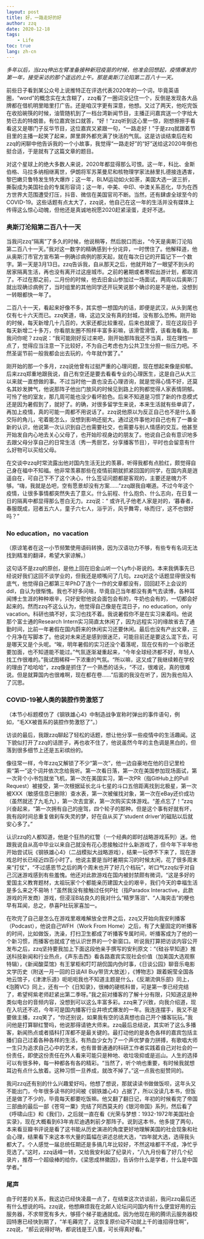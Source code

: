 ```yaml
---
layout: post
title: 好，一路走好的好
author: zzq
date: 2020-12-18
tags:
    - Life
toc: true
lang: zh-cn
---
```


*多年以后，当zzq伸出左臂准备接种新冠疫苗的时候，他准会回想起，疫情爆发的第一年，接受采访的那个遥远的上午。那是奥斯汀沦陷第二百八十一天。*

前些日子看到某公众号上说推特正在评选代表2020年的一个词，毕竟英语圈，“word”的概念实在太含糊了，zzq看了一圈词没记住一个，反倒是发现各大品牌都在借机明里暗里打广告。还是咱汉字更有深意，他想。又过了两天，他吃完饭在收拾碗筷的时候，油管随机到了一档台湾新闻节目，主播正问嘉宾送一个字给大势已去的特朗普。有位嘉宾张口就答，“好！”zzq听到这心里一惊，刚想擦擦手看看这又是哪门子反华节目，这位嘉宾又紧跟一句，“一路走好！”于是zzq就跟着节目里的主播一起笑了起来，屏里屏外都充满了快活的气氛。这是访谈结束后在和zzq的闲聊中他告诉我的一个小故事，我觉得“一路走好”的“好”送给这2020年倒也挺合适，于是就有了这篇文章的题目。

对这个星球上的绝大多数人来说，2020年都显得那么可恨。这一年，科比、金斯伯格、马拉多纳相继离世，伊朗将军苏莱曼尼和核物理学家法赫里扎德接连遇害，黎巴嫩贝鲁特发生特大爆炸；这一年，BLM运动如火如荼，美国大选一波三折，撕裂成为美国社会的专属形容词；这一年，中美、中印、中澳关系恶化，华为在西方世界大范围遭受打压，抖音、微信在美国官司不断。当然，还有肆虐全球至今的COVID-19。这些话题有点太大了，zzq说，他自己在这一年的生活并没有媒体上传得这么惊心动魄，但他还是真诚地祝愿2020赶紧滚蛋，走好不送。

### 奥斯汀沦陷第二百八十一天

当我问zzq“隔离”了多久的时候，他说稍等，然后脱口而出，“今天是奥斯汀沦陷第二百八十一天。”我对这一数字的精确感到十分诧异，一时愣住了。他解释道，他从奥斯汀市官方宣布第一例确诊病例的那天起，就在每次日记的开篇记下一个数字。第一天是3月13日。zzq告诉我，自从那天之后，他就开始了一眼望不到头的居家隔离生活，再也没有离开过这座城市。之前的暑期或者寒假出游计划，都取消了。不过在那之前，二月份的时候，他去旧金山参加过一场面试，两周以后奥斯汀就出现确诊病例了，当时组里的其他同学还开玩笑说那个确诊的是不是他，没想到一转眼都快一年了。

二百八十一天，看起来好像不多，其实想一想国内的话，即便是武汉，从头到尾也仅有七十六天而已。zzq笑道，嗨，这边又没有真的封城，没有那么恐怖。刚开始的时候，每天新增几十几百的，大家还都比较重视，后来也就疲了，现在这段日子每天新增二十多万，你看朋友圈不照样丰富多彩嘛，该滑雪滑雪，该看海看海。那我问你呢？zzq说：“我可能刚好反过来吧，刚开始那阵我还不当真，现在理性一点了，觉得应当注意一下比较好，不为自己考虑也为公共卫生分担一些压力吧。不然圣诞节前一般我都会出去玩的，今年就作罢了。”

刚开始的那一个多月，zzq说他曾有过挺严重的心理问题，现在想起来像是抑郁。后来zzq郑重地跟我说，自己有空还是要去看看专业的心理医生，这是自己从大三以来就一直想做的事。不过当时他一直也没去心理咨询，就是觉得心情不好，还莫名其妙发脾气，他说那阵子他出门放风的时候见到路上的狗都觉得人家表情阴郁。可怜了他的室友，那几周可能也没少看坏脸色。后来不知道是习惯了新的作息模式还是因为暑假到了，就好了。的确，对很多留学生来说，本来生活就有些单调了，再加上疫情，真的可能一周都不用说话了。zzq说他原以为反正自己也不是什么善交际的角儿，宅着能怎么，没想到影响还挺大。通过这件事他对自己也有了一番全新的认识，他说第一次认识到自己也需要社交，也需要与别人情感的交互。他甚至开始发自内心地去关心父母了，也开始珍视身边的朋友了。他说自己会有意识地多去跟父母分享自己的日常生活（秀一秀厨艺，分享播客节目），平时也会留意有什么好物可以买给父母。

在交谈中zzq时常流露出他对国内生活无比的羡慕，听得我都有点脸红，颇觉得自己身在福中不知福。他非常羡慕那些在疫情前期就抓紧回国的同学，在国内真是逍遥自在，可自己下不了这个决心，什么签证问题都是客观的，主要还是魄力不够。“嗨，我就是怂吧，空有愿景却没有方案……”zzq跟我自嘲道。不过今年这个疫情，让很多事情都突然失去了意义。什么前程、什么抱负、什么志向，在日复一日的隔离中都显得那么苍白无力。zzq说：“ 或许孔子他老人家是对的，‘暮春者，春服既成，冠者五六人，童子六七人，浴乎沂，风乎舞雩，咏而归’，这不也很好吗？”

### No education，no vacation

（原谅笔者在这一小节频繁使用语码转换，因为汉语功力不够，有些专有名词无法找到精准的翻译，希望大家谅解。）

这句话不是zzq的原创，是他上回在旧金山听一个Lyft小哥说的。本来我俩事先已经说好我们这回不谈学业的，但我还是顺嘴问了几句。zzq对这个话题显得很没有底气，他觉得自己都第三年PhD了连个一作的文章都没有，回回赶不上会议的ddl，自认为很惭愧。我也不好多问啥，毕竟自己当年都没有勇气去读博，各种耳闻博士生涯的种种艰辛，只好安慰他说会面包会有的，牛奶也会有的，一切都会好起来的。然而zzq不这么认为，他觉得自己像是在混日子，no education，only vacation。科研也搞不好，实习也找不着。我说暑假你不是在实习来着吗。他说那个富士通的Research Intern实习简直太休闲了，因为远程实习的缘故省去了通勤时间，比前一年暑假在国内蔚来的休闲实习还要休闲。最后也没有产出文章，三个月净在写脚本了。他说对未来还是感到很迷茫，可能目前还是要这么混下去，可是哪天又是个头呢。“唉，明年暑假的实习还没个着落呢，现在仅有的一个谷歌还要加面，也不知道能不能过。”气氛逐渐凝重起来，“今年全球经济都不好，年轻人找工作很难的。”我试图稀释一下浓重的气氛。“所以嘛，这又成了我继续赖在学校的理由了哈哈哈”，zzq像是抓住了一个熟悉的话头，“不过，很难说，真的很难说。但是就算国内也很难啊，现在都在卷……”后面的我没在听了，因为我也陷入了沉思。

### COVID-19被人类的装腔作势激怒了

（本节小标题模仿了《钢铁雄心4》中制造战争宣称时弹出的事件语句，例如，“毛XX被晋系的装腔作势激怒了”。）

访谈的最后，我跟zzq聊起了轻松的话题，想让他分享一些疫情中的生活趣闻。这下貌似打开了zzq的话匣子，再也收不住了，他说虽然今年的主色调是黑白的，但落到很多细节上还是五彩缤纷的。

像往常一样，今年zzq又解锁了不少“第一次”，他一边自豪地在他的日记里检索“第一”这个词并依次念给我听。第一次看日落，第一次在美国参加现场面试，第一次背个小书包就坐飞机，第一次在美国实习，第一次PR（指GitHub上的Pull Request）被接受，第一次根据延长北斗七星的斗口五倍距离找到北极星，第一次被XXX（敏感信息已删除）查水表，第一次被催找对象，第一次在eBay还价成功（虽然就还了九毛九），第一次去宜家，第一次购买实体游戏。“差点忘了！”zzq兴奋起来，“第一次拥有自己的座驾，四个轮子的那种。但是这个事有好就有坏，我有段时间总重复做刹车失灵的梦，好在自从买了‘student driver’的磁贴以后就安心多了。”

认识zzq的人都知道，他是个狂热的红警（一个经典的即时战略游戏系列）迷。他跟我说自从高中毕业以来自己就没有花心思接触过什么新游戏了，但今年下半年他开始尝试玩《钢铁雄心4》（二战模拟大战略游戏），结果一玩停不下来了，现在游戏总时长已经近四百小时了。他说主要是当时暑期实习的时候太闲，花了很多周末来“打仗”，“不过感恩节之后的两个周末也开了好几个档玩”，听口气zzq似乎对自己沉迷游戏感到有些羞愧。他还对此款游戏在国内被封禁颇有微词，“这是多好的爱国主义教育题材，太祖玩家个个都能亲历建国大业的艰辛，我们今天的幸福生活是多么来之不易呐！”虽然我没有接触过任何P社（指Paradox Interactive，此款游戏的开发商）游戏，但浸淫B站良久的我对什么“精罗落泪”、“人海突击”的梗也早有耳闻，总之，恭喜P社玩家喜加一。

在吹完了自己是怎么在游戏里艰难解放全世界之后，zzq又开始向我安利播客（Podcast），他说自己WFH（Work From Home）之后，有了大量固定的听播客的时间，比如做饭，洗澡，打扫卫生都成了听播客专属时间，听播客成为了他的一个新习惯，而播客也就成了他认识世界的一个新窗口。听说我打算把访谈内容公开发布之后，zzq坚持要我加上下面这段他亲手撰写的安利原文：“《硅谷早知道》推送科技新闻和行业热点，《声东击西》看各路嘉宾实现社会价值（加美国大选观察特辑），《新闻酸菜馆》有王掌柜和叮叮胡侃国内伪时事，《日谈公园》聊音乐电影文学历史（附送一月一回的日谈All Buy带货大放送），《博物志》跟着婉莹全国各地云馆子，《津津乐道》呃呃呃我也不知道主题是什么，《反潮流俱乐部》同上，《泡腾VC》同上，还有一个《日知录》，很棒的硬核科普，可是第一季已经完结了，希望柯紫老师赶紧出第二季呀。”我之前对播客的了解十分有限，只知道这是种类似电台的音频内容，没想到可以这么丰富多彩。zzq来了兴致，向我介绍道，现在入坑还不迟，今年可是国内播客行业井喷式爆发的一年。我连连摆手，我又不是要做主播，zzq笑了，“你还别说，如果我有空的话真想也自己开个播客玩玩。”我问他是打算聊红警吗，他说那得请铯大师来。zzq最后总结说，其实听了这么多播客，新闻热点或者插科打浑都不是最关键的。最打动他的是各色各样的嘉宾包括主播们自己过着各种各样的生活，有热血少女为了一个声优梦奋力拼搏，有歌唱大师一生只为追求自己心中的艺术，也有普普通通的科研工作者实践着自己对社会的一份责任，即使这份责任在外人看来可能只是种地、收垃圾抑或是巡山。人生的选择可以有很多种，每一种都各有各的精彩。“当然了，听个响也重要，有时候我就想耳边有点什么放着。这种习惯一旦养成，就改不掉了。”这一点我也挺赞同的。

我问zzq还有别的什么兴趣爱好吗，他想了想说，那就读读书做做饭呗，这年头又不能出门，今年很多读书的时间被《钢铁雄心4》占据了，所以没读几本书，但饭还是做了不少的，毕竟每天都要吃饭嘛。他又翻了翻日记，年初的时候看完了帝国三部曲的最后一部《苍穹一粟》完结了阿西莫夫的《银河帝国》系列，然后看了《呼啸山庄》和《我们》，之后就一直在看《光荣与梦想：1932-1972年美国社会实录》，现在大概看到63年肯尼迪遇刺前夕那阵子。说到这本书，他多提了两句，本来看豆瓣书评说是看了这书能从历史演进的角度更好地理解美国的社会现象和社会心理，结果看下来这本书大量的篇幅在讲述总统大选，“四年就大选，选得我头都大了。个人感觉一届总统任期还是多搞几年比较好，不然这啥都干不成，净忙乎竞选了。”这时，zzq话峰一转，又给我安利起了纪录片，“八九月份看了好几个纪录片，推荐一个超级棒的给你，《梁思成林徽因》，告诉你什么是学者，什么是中国学者。”

### 尾声

由于时差的关系，我这边已经快凌晨一点了，在结束这次访谈前，我问zzq最后还有什么想说的吗。zzq说，他想麻烦我在北邮人论坛问问国内有什么便宜好用的云服务器，不求带宽有多大，够搭个梯子能通就成。因为他现在用的腾讯云服务器校园特惠已经快到期了，“羊毛薅完了，这恢复原价动不动就上千的谁招得住啊”，zzq说，“郝云说得好呐，都说钱是王八蛋，可长得真好看。”